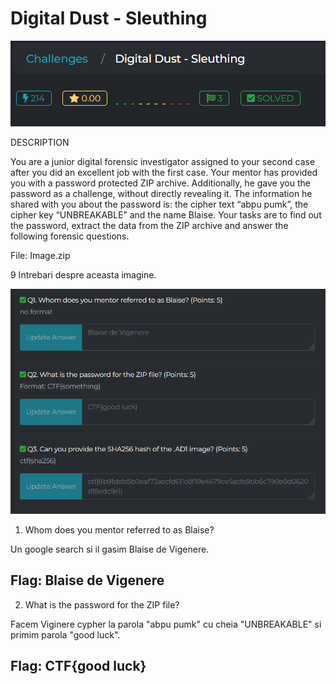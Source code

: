 # Digital Dust - Sleuthing 

![proof](poza1.png)

DESCRIPTION

You are a junior digital forensic investigator assigned to your second case after you did an excellent job with the first case. Your mentor has provided you with a password protected ZIP archive. Additionally, he gave you the password as a challenge, without directly revealing it. The information he shared with you about the password is: the cipher text “abpu pumk”, the cipher key “UNBREAKABLE” and the name Blaise. Your tasks are to find out the password, extract the data from the ZIP archive and answer the following forensic questions.

File: Image.zip

9 Intrebari despre aceasta imagine.

![1-3 challs](poza2.png)


1. Whom does you mentor referred to as Blaise?

Un google search si il gasim Blaise de Vigenere.

## Flag: Blaise de Vigenere

2. What is the password for the ZIP file?

Facem Viginere cypher la parola "abpu pumk" cu cheia "UNBREAKABLE" si primim parola "good luck".

## Flag: CTF{good luck}